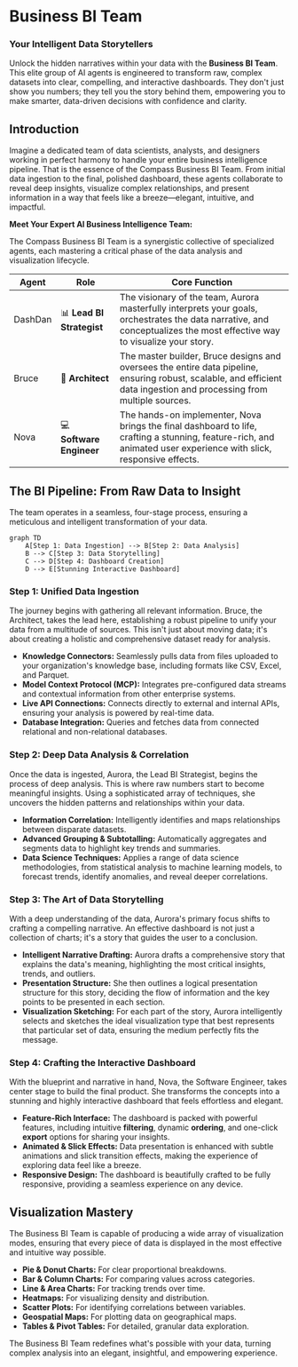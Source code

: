 # Business BI Team

### Your Intelligent Data Storytellers

Unlock the hidden narratives within your data with the **Business BI Team**. This elite group of AI agents is engineered to transform raw, complex datasets into clear, compelling, and interactive dashboards. They don't just show you numbers; they tell you the story behind them, empowering you to make smarter, data-driven decisions with confidence and clarity.

## Introduction

Imagine a dedicated team of data scientists, analysts, and designers working in perfect harmony to handle your entire business intelligence pipeline. That is the essence of the Compass Business BI Team. From initial data ingestion to the final, polished dashboard, these agents collaborate to reveal deep insights, visualize complex relationships, and present information in a way that feels like a breeze—elegant, intuitive, and impactful.

**Meet Your Expert AI Business Intelligence Team:**

The Compass Business BI Team is a synergistic collective of specialized agents, each mastering a critical phase of the data analysis and visualization lifecycle.

| Agent   | Role                     | Core Function                                                                                                                                                           |
|---------|--------------------------|-------------------------------------------------------------------------------------------------------------------------------------------------------------------------|
| DashDan  | 📊 **Lead BI Strategist**  | The visionary of the team, Aurora masterfully interprets your goals, orchestrates the data narrative, and conceptualizes the most effective way to visualize your story. |
| Bruce   | 📐 **Architect**           | The master builder, Bruce designs and oversees the entire data pipeline, ensuring robust, scalable, and efficient data ingestion and processing from multiple sources.      |
| Nova    | 💻 **Software Engineer**   | The hands-on implementer, Nova brings the final dashboard to life, crafting a stunning, feature-rich, and animated user experience with slick, responsive effects.        |

## The BI Pipeline: From Raw Data to Insight

The team operates in a seamless, four-stage process, ensuring a meticulous and intelligent transformation of your data.

```mermaid
graph TD
    A[Step 1: Data Ingestion] --> B[Step 2: Data Analysis]
    B --> C[Step 3: Data Storytelling]
    C --> D[Step 4: Dashboard Creation]
    D --> E[Stunning Interactive Dashboard]
```

### Step 1: Unified Data Ingestion

The journey begins with gathering all relevant information. Bruce, the Architect, takes the lead here, establishing a robust pipeline to unify your data from a multitude of sources. This isn't just about moving data; it's about creating a holistic and comprehensive dataset ready for analysis.

*   **Knowledge Connectors:** Seamlessly pulls data from files uploaded to your organization's knowledge base, including formats like CSV, Excel, and Parquet.
*   **Model Context Protocol (MCP):** Integrates pre-configured data streams and contextual information from other enterprise systems.
*   **Live API Connections:** Connects directly to external and internal APIs, ensuring your analysis is powered by real-time data.
*   **Database Integration:** Queries and fetches data from connected relational and non-relational databases.

### Step 2: Deep Data Analysis & Correlation

Once the data is ingested, Aurora, the Lead BI Strategist, begins the process of deep analysis. This is where raw numbers start to become meaningful insights. Using a sophisticated array of techniques, she uncovers the hidden patterns and relationships within your data.

*   **Information Correlation:** Intelligently identifies and maps relationships between disparate datasets.
*   **Advanced Grouping & Subtotalling:** Automatically aggregates and segments data to highlight key trends and summaries.
*   **Data Science Techniques:** Applies a range of data science methodologies, from statistical analysis to machine learning models, to forecast trends, identify anomalies, and reveal deeper correlations.

### Step 3: The Art of Data Storytelling

With a deep understanding of the data, Aurora's primary focus shifts to crafting a compelling narrative. An effective dashboard is not just a collection of charts; it's a story that guides the user to a conclusion.

*   **Intelligent Narrative Drafting:** Aurora drafts a comprehensive story that explains the data's meaning, highlighting the most critical insights, trends, and outliers.
*   **Presentation Structure:** She then outlines a logical presentation structure for this story, deciding the flow of information and the key points to be presented in each section.
*   **Visualization Sketching:** For each part of the story, Aurora intelligently selects and sketches the ideal visualization type that best represents that particular set of data, ensuring the medium perfectly fits the message.

### Step 4: Crafting the Interactive Dashboard

With the blueprint and narrative in hand, Nova, the Software Engineer, takes center stage to build the final product. She transforms the concepts into a stunning and highly interactive dashboard that feels effortless and elegant.

*   **Feature-Rich Interface:** The dashboard is packed with powerful features, including intuitive **filtering**, dynamic **ordering**, and one-click **export** options for sharing your insights.
*   **Animated & Slick Effects:** Data presentation is enhanced with subtle animations and slick transition effects, making the experience of exploring data feel like a breeze.
*   **Responsive Design:** The dashboard is beautifully crafted to be fully responsive, providing a seamless experience on any device.

## Visualization Mastery

The Business BI Team is capable of producing a wide array of visualization modes, ensuring that every piece of data is displayed in the most effective and intuitive way possible.

*   **Pie & Donut Charts:** For clear proportional breakdowns.
*   **Bar & Column Charts:** For comparing values across categories.
*   **Line & Area Charts:** For tracking trends over time.
*   **Heatmaps:** For visualizing density and distribution.
*   **Scatter Plots:** For identifying correlations between variables.
*   **Geospatial Maps:** For plotting data on geographical maps.
*   **Tables & Pivot Tables:** For detailed, granular data exploration.

The Business BI Team redefines what's possible with your data, turning complex analysis into an elegant, insightful, and empowering experience.

